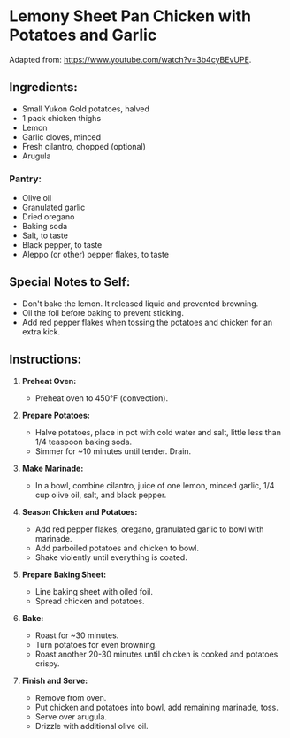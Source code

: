 # Lemony Sheet Pan Chicken with Potatoes and Garlic

Adapted from: https://www.youtube.com/watch?v=3b4cyBEvUPE.

## Ingredients:

- Small Yukon Gold potatoes, halved
- 1 pack chicken thighs
- Lemon
- Garlic cloves, minced
- Fresh cilantro, chopped (optional)
- Arugula

### Pantry:

- Olive oil
- Granulated garlic
- Dried oregano
- Baking soda
- Salt, to taste
- Black pepper, to taste
- Aleppo (or other) pepper flakes, to taste

## Special Notes to Self:

- Don't bake the lemon. It released liquid and prevented browning.
- Oil the foil before baking to prevent sticking.
- Add red pepper flakes when tossing the potatoes and chicken for an extra kick.

## Instructions:

1. **Preheat Oven:**

   - Preheat oven to 450°F (convection).

2. **Prepare Potatoes:**

   - Halve potatoes, place in pot with cold water and salt, little less than 1/4 teaspoon baking soda.
   - Simmer for ~10 minutes until tender. Drain.

3. **Make Marinade:**

   - In a bowl, combine cilantro, juice of one lemon, minced garlic, 1/4 cup olive oil, salt, and black pepper.

4. **Season Chicken and Potatoes:**

   - Add red pepper flakes, oregano, granulated garlic to bowl with marinade.
   - Add parboiled potatoes and chicken to bowl.
   - Shake violently until everything is coated.

5. **Prepare Baking Sheet:**

   - Line baking sheet with oiled foil.
   - Spread chicken and potatoes.

6. **Bake:**

   - Roast for ~30 minutes.
   - Turn potatoes for even browning.
   - Roast another 20-30 minutes until chicken is cooked and potatoes crispy.

7. **Finish and Serve:**
   - Remove from oven.
   - Put chicken and potatoes into bowl, add remaining marinade, toss.
   - Serve over arugula.
   - Drizzle with additional olive oil.
